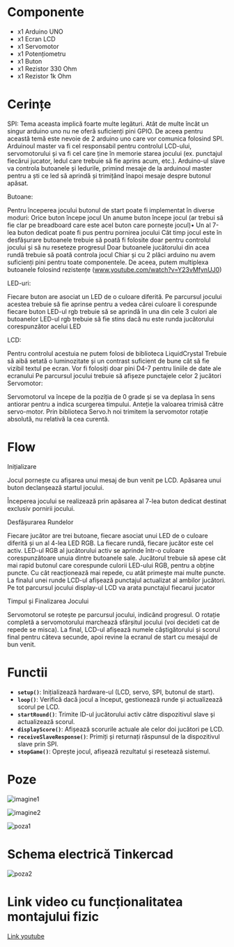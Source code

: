 # Componente
- x1 Arduino UNO
- x1 Ecran LCD
- x1 Servomotor
- x1 Potențiometru
- x1 Buton
- x1 Rezistor 330 Ohm
- x1 Rezistor 1k Ohm

# Cerințe


SPI: Tema aceasta implică foarte multe legături. Atât de multe încât un singur arduino uno nu ne oferă suficienți pini GPIO. De aceea pentru această temă este nevoie de 2 arduino uno care vor comunica folosind SPI. Arduinoul master va fi cel responsabil pentru controlul LCD-ului, servomotorului și va fi cel care ține în memorie starea jocului (ex. punctajul fiecărui jucator, ledul care trebuie să fie aprins acum, etc.). Arduino-ul slave va controla butoanele și ledurile, primind mesaje de la arduinoul master pentru a ști ce led să aprindă și trimițând înapoi mesaje despre butonul apăsat.

Butoane:

Pentru începerea jocului butonul de start poate fi implementat în diverse moduri:
Orice buton începe jocul
Un anume buton începe jocul (ar trebui să fie clar pe breadboard care este acel buton care pornește jocul)• Un al 7-lea buton dedicat poate fi pus pentru pornirea jocului
Cât timp jocul este în desfășurare butoanele trebuie să poată fi folosite doar pentru controlul jocului și să nu reseteze progresul
Doar butoanele jucătorului din acea rundă trebuie să poată controla jocul
Chiar și cu 2 plăci arduino nu avem suficienți pini pentru toate componentele. De aceea, putem multiplexa butoanele folosind rezistențe (www.youtube.com/watch?v=Y23vMfynUJ0)

LED-uri:

Fiecare buton are asociat un LED de o culoare diferită. Pe parcursul jocului acestea trebuie să fie aprinse pentru a vedea cărei culoare îi corespunde fiecare buton
LED-ul rgb trebuie să se aprindă în una din cele 3 culori ale butoanelor
LED-ul rgb trebuie să fie stins dacă nu este runda jucătorului corespunzător acelui LED

LCD:

Pentru controlul acestuia ne putem folosi de biblioteca LiquidCrystal
Trebuie să aibă setată o luminozitate și un contrast suficient de bune cât să fie vizibil textul pe ecran.
Vor fi folosiți doar pini D4-7 pentru liniile de date ale ecranului
Pe parcursul jocului trebuie să afișeze punctajele celor 2 jucători
Servomotor:

Servomotorul va începe de la poziția de 0 grade și se va deplasa în sens antiorar pentru a indica scurgerea timpului.
Anteție la valoarea trimisă către servo-motor. Prin biblioteca Servo.h noi trimitem la servomotor rotație absolută, nu relativă la cea curentă.

# Flow

Inițializare

Jocul pornește cu afișarea unui mesaj de bun venit pe LCD. Apăsarea unui buton declanșează startul jocului.

Începerea jocului se realizează prin apăsarea al 7-lea buton dedicat destinat exclusiv pornirii jocului.

Desfășurarea Rundelor

Fiecare jucător are trei butoane, fiecare asociat unui LED de o culoare diferită și un al 4-lea LED RGB.
La fiecare rundă, fiecare jucător este cel activ.
LED-ul RGB al jucătorului activ se aprinde într-o culoare corespunzătoare unuia dintre butoanele sale. Jucătorul trebuie să apese cât mai rapid butonul care corespunde culorii LED-ului RGB, pentru a obține puncte. Cu cât reacționează mai repede, cu atât primește mai multe puncte.
La finalul unei runde LCD-ul afișează punctajul actualizat al ambilor jucători.
Pe tot parcursul jocului display-ul LCD va arata punctajul fiecarui jucator

Timpul și Finalizarea Jocului

Servomotorul se rotește pe parcursul jocului, indicând progresul. O rotație completă a servomotorului marchează sfârșitul jocului (voi decideti cat de repede se misca).
La final, LCD-ul afișează numele câștigătorului și scorul final pentru câteva secunde, apoi revine la ecranul de start cu mesajul de bun venit.

# Functii
- **`setup()`**: Inițializează hardware-ul (LCD, servo, SPI, butonul de start).
- **`loop()`**: Verifică dacă jocul a început, gestionează runde și actualizează scorul pe LCD.
- **`startRound()`**: Trimite ID-ul jucătorului activ către dispozitivul slave și actualizează scorul.
- **`displayScore()`**: Afișează scorurile actuale ale celor doi jucători pe LCD.
- **`receiveSlaveResponse()`**: Primiți și returnați răspunsul de la dispozitivul slave prin SPI.
- **`stopGame()`**: Oprește jocul, afișează rezultatul și resetează sistemul.


# Poze

![imagine1](https://github.com/user-attachments/assets/cc29e33f-149a-4241-aadc-4833577b5673)

![imagine2](https://github.com/user-attachments/assets/9e7f0bba-bd95-4fe2-9fe0-b7262ef4c8b0)

![poza1](https://github.com/user-attachments/assets/f187999a-ae25-447f-b488-b7eed443f9b4)

# Schema electrică Tinkercad

![poza2](https://github.com/user-attachments/assets/9acddaef-1c2a-4965-b306-1dd8e62d871a)

# Link video cu funcționalitatea montajului fizic

[Link youtube](https://www.youtube.com/shorts/1wlZ9vS242c)
